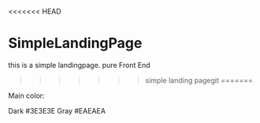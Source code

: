 <<<<<<< HEAD
# SimpleLandingPage
this is a simple landingpage. pure Front End
>>>>>>> simple landing pagegit
=======

Main color:

Dark #3E3E3E
Gray #EAEAEA

